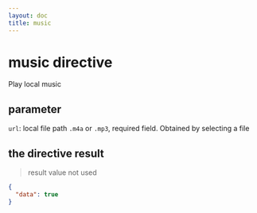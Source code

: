 ```yaml
---
layout: doc
title: music
---
```

# music directive
Play local music

## parameter

`url`: local file path `.m4a` or `.mp3`, required field. Obtained by selecting a file 


## the directive result
> result value not used
```json
{
  "data": true
}
```
